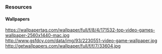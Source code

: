 

### Resources

#### Wallpapers
https://wallpapertag.com/wallpaper/full/f/8/4/171532-top-video-games-wallpaper-2560x1440-mac.jpg
http://www.gsfdcy.com/data/img/93/2230551-video-game-wallpaper.jpg
http://getwallpapers.com/wallpaper/full/f/f/7/33604.jpg

